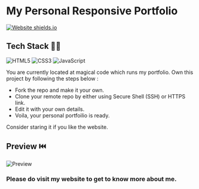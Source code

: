 # My Personal Responsive Portfolio

[![Website shields.io](https://img.shields.io/website-up-down-green-red/http/shields.io.svg)](https://coder-srinivas.github.io/Personal-Portfolio/)

<h2 id='tech-stack'> Tech Stack 👨‍💻</h2>

![HTML5](https://img.shields.io/badge/html5-%23E34F26.svg?style=for-the-badge&logo=html5&logoColor=white)
![CSS3](https://img.shields.io/badge/css3-%231572B6.svg?style=for-the-badge&logo=css3&logoColor=white)
![JavaScript](https://img.shields.io/badge/javascript-%23323330.svg?style=for-the-badge&logo=javascript&logoColor=%23F7DF1E)

You are currently located at magical code which runs my portfolio. Own this project by following the steps below :

- Fork the repo and make it your own.
- Clone your remote repo by either using Secure Shell (SSH) or HTTPS link.
- Edit it with your own details.
- Voila, your personal portfoilio is ready.

Consider staring it if you like the website.

## Preview ⏮️
![Preview](https://user-images.githubusercontent.com/59244289/136554540-bf97aa42-dcaa-417c-8d4a-f81e6bbd6104.png)

### Please do visit my website to get to know more about me.
